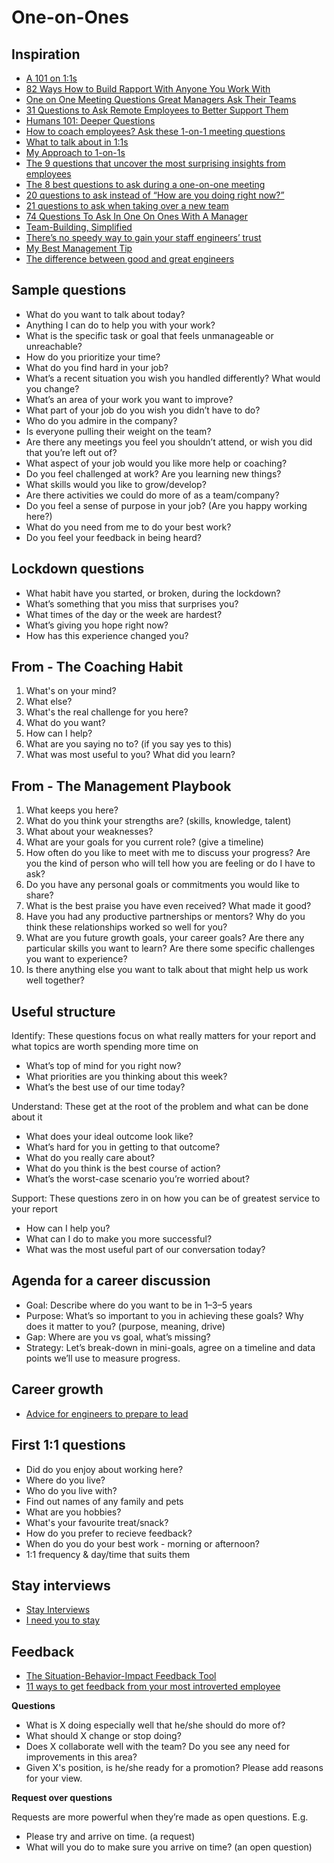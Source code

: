 # One-on-Ones

## Inspiration
- [A 101 on 1:1s](https://engineering.atspotify.com/2015/12/a-101-on-11s/)
- [82 Ways How to Build Rapport With Anyone You Work With](https://getlighthouse.com/blog/how-to-build-rapport/)
- [One on One Meeting Questions Great Managers Ask Their Teams](https://getlighthouse.com/blog/one-on-one-meeting-questions-great-managers-ask/)
- [31 Questions to Ask Remote Employees to Better Support Them](https://getlighthouse.com/blog/questions-remote-employees/)
- [Humans 101: Deeper Questions](https://docs.google.com/document/d/1WWkvXQDhYcZoe_0Pcrmi9B19vmGJ8Uhtu4kMshDjkpk/edit)
- [How to coach employees? Ask these 1-on-1 meeting questions](https://knowyourteam.com/blog/2020/02/19/how-to-coach-employees-ask-these-1-on-1-meeting-questions/)
- [What to talk about in 1:1s](https://wizardzines.com/comics/1-1s/)
- [My Approach to 1-on-1s](https://marcorogers.com/blog/my-approach-to-1-on-1s)
- [The 9 questions that uncover the most surprising insights from employees](https://m.signalvnoise.com/the-9-questions-that-uncover-the-most-surprising-insights-from-employees/)
- [The 8 best questions to ask during a one-on-one meeting](https://knowyourteam.com/blog/2018/01/11/the-8-best-questions-to-ask-during-a-one-on-one-meeting/)
- [20 questions to ask instead of “How are you doing right now?”](https://qz.com/work/1836105/20-great-questions-to-ask-instead-of-how-are-you-doing-right-now/)
- [21 questions to ask when taking over a new team](https://knowyourteam.com/blog/2022/06/12/21-questions-to-ask-when-taking-over-a-new-team)
- [74 Questions To Ask In One On Ones With A Manager](https://getlighthouse.com/blog/questions-ask-one-on-ones-manager)
- [Team-Building, Simplified](https://medium.com/illumination/team-building-simplified-ae1f12494bb9)
- [There’s no speedy way to gain your staff engineers’ trust](https://leaddev.com/culture-engagement-motivation/how-slowly-build-trust-your-staff-engineers)
- [My Best Management Tip](https://1chrishatfield.medium.com/my-best-management-tip-dfe7fd7a13a8)
- [The difference between good and great engineers](https://www.intercom.com/blog/traits-of-exceptional-engineers)

## Sample questions
- What do you want to talk about today?
- Anything I can do to help you with your work?
- What is the specific task or goal that feels unmanageable or unreachable?
- How do you prioritize your time?
- What do you find hard in your job?
- What’s a recent situation you wish you handled differently? What would you change?
- What’s an area of your work you want to improve?
- What part of your job do you wish you didn’t have to do?
- Who do you admire in the company?
- Is everyone pulling their weight on the team?
- Are there any meetings you feel you shouldn’t attend, or wish you did that you’re left out of?
- What aspect of your job would you like more help or coaching?
- Do you feel challenged at work? Are you learning new things?
- What skills would you like to grow/develop?
- Are there activities we could do more of as a team/company?
- Do you feel a sense of purpose in your job? (Are you happy working here?)
- What do you need from me to do your best work?
- Do you feel your feedback in being heard?

## Lockdown questions
- What habit have you started, or broken, during the lockdown?
- What’s something that you miss that surprises you?
- What times of the day or the week are hardest?
- What’s giving you hope right now?
- How has this experience changed you?

## From - The Coaching Habit
1. What's on your mind?
2. What else?
3. What's the real challenge for you here?
4. What do you want?
5. How can I help?
6. What are you saying no to? (if you say yes to this)
7. What was most useful to you? What did you learn?

## From - The Management Playbook
1. What keeps you here?
2. What do you think your strengths are? (skills, knowledge, talent)
3. What about your weaknesses?
4. What are your goals for you current role? (give a timeline)
5. How often do you like to meet with me to discuss your progress? Are you the kind of person who will tell how you are feeling or do I have to ask?
6. Do you have any personal goals or commitments you would like to share?
7. What is the best praise you have even received? What made it good?
8. Have you had any productive partnerships or mentors? Why do you think these relationships worked so well for you?
9. What are you future growth goals, your career goals? Are there any particular skills you want to learn? Are there some specific challenges you want to experience?
10. Is there anything else you want to talk about that might help us work well together?

## Useful structure
Identify: These questions focus on what really matters for your report and what topics are worth spending more time on
- What’s top of mind for you right now?
- What priorities are you thinking about this week?
- What’s the best use of our time today?

Understand: These get at the root of the problem and what can be done about it
- What does your ideal outcome look like?
- What’s hard for you in getting to that outcome?
- What do you really care about?
- What do you think is the best course of action?
- What’s the worst-case scenario you’re worried about?

Support: These questions zero in on how you can be of greatest service to your report
- How can I help you?
- What can I do to make you more successful?
- What was the most useful part of our conversation today?

## Agenda for a career discussion
- Goal: Describe where do you want to be in 1–3–5 years
- Purpose: What’s so important to you in achieving these goals? Why does it matter to you? (purpose, meaning, drive)
- Gap: Where are you vs goal, what’s missing?
- Strategy: Let’s break-down in mini-goals, agree on a timeline and data points we’ll use to measure progress.

## Career growth
- [Advice for engineers to prepare to lead](https://twitter.com/gergelyorosz/status/1487791794502967302)

## First 1:1 questions
- Did do you enjoy about working here?
- Where do you live?
- Who do you live with?
- Find out names of any family and pets
- What are you hobbies?
- What's your favourite treat/snack?
- How do you prefer to recieve feedback? 
- When do you do your best work - morning or afternoon?
- 1:1 frequency & day/time that suits them

## Stay interviews
- [Stay Interviews](https://medium.com/lotharschulz/stay-interviews-29a2918d2b21)
- [I need you to stay](https://www.protocol.com/newsletters/protocol-workplace/inside-the-stay-interview)

## Feedback

- [The Situation-Behavior-Impact Feedback Tool](https://www.mindtools.com/pages/article/situation-behavior-impact-feedback.htm)
- [11 ways to get feedback from your most introverted employee](https://m.signalvnoise.com/11-ways-to-get-feedback-from-your-most-introverted-employee/)

__Questions__

- What is X doing especially well that he/she should do more of?
- What should X change or stop doing?
- Does X collaborate well with the team? Do you see any need for improvements in this area?
- Given X's position, is he/she ready for a promotion? Please add reasons for your view.

__Request over questions__

Requests are more powerful when they’re made as open questions. E.g.

- Please try and arrive on time. (a request)
- What will you do to make sure you arrive on time? (an open question)
